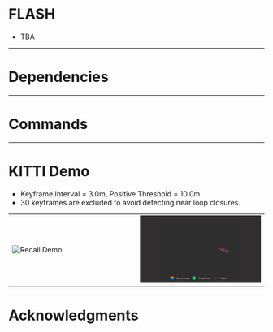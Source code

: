 # FLASH
- TBA

---


# Dependencies
---


# Commands
---


# KITTI Demo
- Keyframe Interval = 3.0m, Positive Threshold = 10.0m
- 30 keyframes are excluded to avoid detecting near loop closures.
  
<table>
  <tr>
    <td width="50%">
      <img src="fig/recall.gif" alt="Recall Demo" width="100%">
    </td>
    <td width="50%">
      <img src="fig/kitti00_demo.gif" alt="KITTI 00 Demo" width="100%">
    </td>
  </tr>
</table>


# Acknowledgments

